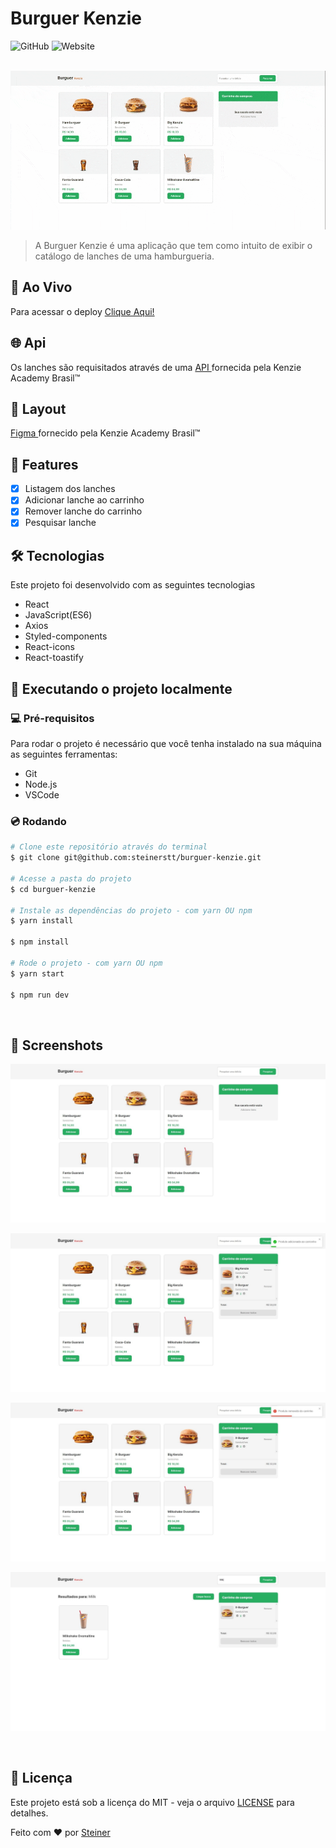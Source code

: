 #  Burguer Kenzie

![GitHub](https://img.shields.io/github/license/steinerstt/burguer-kenzie?style=for-the-badge)
![Website](https://img.shields.io/website?color=gree&label=Status&style=for-the-badge&up_message=finalizado&url=https://github.com/steinerstt/burguer-kenzie)
<br><br>

![burguer-kenzie](https://github.com/steinerstt/screenshots-projects/blob/main/burguer-kenzie/burguer-kenzie-gif.gif?raw=true)
> A Burguer Kenzie é uma aplicação que tem como intuito de exibir o catálogo de lanches de uma hamburgueria. 

## 🔰 Ao Vivo
Para acessar o deploy <a href="https://burguer-kenzie-drab.vercel.app/" target="_blank" > Clique Aqui! </a>

## 🌐 Api
Os lanches são requisitados através de uma <a href="https://hamburgueria-kenzie-json-serve.herokuapp.com/products" target="_blank"> API </a> fornecida pela Kenzie Academy Brasil™ 

## 🍒 Layout
<a href="https://www.figma.com/file/Nx4WZEFXnHzeFsxRaw8y18/M3---1B07---Entrega---Hamburgueria-da-Kenzie?node-id=0%3A1&t=7STWsKdVqKarRHWQ-0" target="_blank" > Figma </a> fornecido pela Kenzie Academy Brasil™ 


## 📌 Features
- [x] Listagem dos lanches
- [x] Adicionar lanche ao carrinho
- [x] Remover lanche do carrinho
- [x] Pesquisar lanche

## 🛠️ Tecnologias
 Este projeto foi desenvolvido com as seguintes tecnologias
- React
- JavaScript(ES6)
- Axios
- Styled-components
- React-icons
- React-toastify

## 🚀 Executando o projeto localmente

### 💻 Pré-requisitos
Para rodar o projeto é necessário que você tenha instalado na sua máquina as seguintes ferramentas:
-  Git
-  Node.js
-  VSCode

### 💿 Rodando
```bash
# Clone este repositório através do terminal
$ git clone git@github.com:steinerstt/burguer-kenzie.git

# Acesse a pasta do projeto
$ cd burguer-kenzie

# Instale as dependências do projeto - com yarn OU npm
$ yarn install

$ npm install

# Rode o projeto - com yarn OU npm 
$ yarn start

$ npm run dev
```

<br>

## 📸 Screenshots

![Carrinho vázio](https://github.com/steinerstt/screenshots-projects/blob/main/burguer-kenzie/cart-empty.jpg?raw=true)

![Adicionando lanche ao carrinho](https://github.com/steinerstt/screenshots-projects/blob/main/burguer-kenzie/add-products-cart.jpg?raw=true)

![Removendo lanches do carrinho](https://github.com/steinerstt/screenshots-projects/blob/main/burguer-kenzie/rmv-products-cart.jpg?raw=true)

![Pesquisando lanche](https://github.com/steinerstt/screenshots-projects/blob/main/burguer-kenzie/search-product.jpg?raw=true)

<br>

## 📄 Licença
Este projeto está sob a licença do MIT - veja o arquivo [LICENSE](https://github.com/steinerstt/burguer-kenzie/blob/main/LICENSE) para detalhes.

Feito com ❤ por [Steiner](https://github.com/steinerstt)

